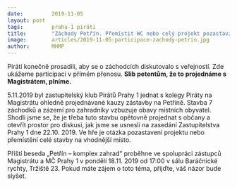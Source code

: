 ```yaml
---
date:         2019-11-05
layout: post
tags:         praha-1 piráti
title:        "Záchody Petřín. Přemístit WC nebo celý projekt pozastavit?"
image: 	      articles/2019-11-05-participace-zachody-petrin.jpg
author:       MHMP
---
```

Piráti konečně prosadili, aby se o záchodcích diskutovalo s veřejností.
Zde ukážeme participaci v přímém přenosu.
**Slib petentům, že to projednáme s Magistrátem, plníme.**

5.11.2019 byl zastupitelský klub Pirátů Prahy 1 jednat s kolegy Piráty na Magistrátu ohledně projednávané kauzy zástavby na Petříně. Stavba 7 záchodků a zázemí pro zahradníky vzbuzuje obavy místních obyvatel. Shodli jsme se, že je třeba tuto stavbu opětovně projednat s občany a otevřít prostor pro diskusi, jak jsme se usnesli na zasedání Zastupitelstva Prahy 1 dne 22.10. 2019.
Ve hře je otázka pozastavení projektu nebo přemístění celé stavby na vhodnější místo.

Příští beseda „Petřín – komplex zahrad“ proběhne ve spolupráci zástupců Magistrátu a MČ Prahy 1 v pondělí 18.11. 2019 od 17:00 v sálu Baráčnické rychty, Tržiště 23.
Pokud máte zájem o toto téma, přijďte, váš názor bude slyšet.
